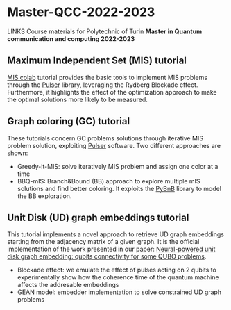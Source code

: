 # Master-QCC-2022-2023
LINKS Course materials for Polytechnic of Turin **Master in Quantum communication and computing 2022-2023**


## Maximum Independent Set (MIS) tutorial 
[MIS colab](https://github.com/LINKS-Foundation-CPE/cineca_aspc/blob/main/UD-mis/UD-mis.ipynb) tutorial provides the basic tools to implement MIS problems through the [Pulser](https://pulser.readthedocs.io/) library, leveraging the Rydberg Blockade effect. Furthermore, it highlights the effect of the optimization approach to make the optimal solutions more likely to be measured.

## Graph coloring (GC) tutorial
These tutorials concern GC problems solutions through iterative MIS problem solution, exploiting [Pulser](https://pulser.readthedocs.io/) software. Two different approaches are shown:
- Greedy-it-MIS: solve iteratively MIS problem and assign one color at a time
- BBQ-mIS: Branch&Bound (BB) approach to explore multiple mIS solutions and find better coloring. It exploits the [PyBnB](https://pypi.org/project/pybnb/) library to model the BB exploration.

## Unit Disk (UD) graph embeddings tutorial
This tutorial implements a novel approach to retrieve UD graph embeddings starting from the adjacency matrix of a given graph. It is the official implementation of the work presented in our paper: [Neural-powered unit disk graph embedding: qubits connectivity for some QUBO problems](https://ieeexplore.ieee.org/document/9951178).
- Blockade effect: we emulate the effect of pulses acting on 2 qubits to experimentally show how the coherence time of the quantum machine affects the addresable embeddings
- GEAN model: embedder implementation to solve constrained UD graph problems